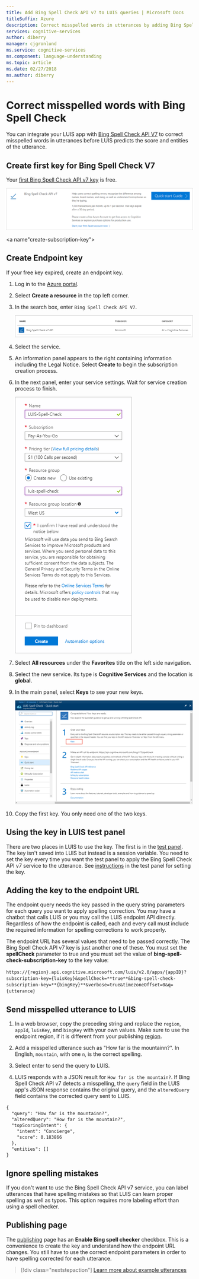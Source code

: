 ```yaml
---
title: Add Bing Spell Check API v7 to LUIS queries | Microsoft Docs
titleSuffix: Azure
description: Correct misspelled words in utterances by adding Bing Spell Check API V7 to LUIS endpoint queries.
services: cognitive-services
author: diberry
manager: cjgronlund
ms.service: cognitive-services
ms.component: language-understanding
ms.topic: article
ms.date: 02/27/2018
ms.author: diberry
---
```


# Correct misspelled words with Bing Spell Check

You can integrate your LUIS app with [Bing Spell Check API V7](https://azure.microsoft.com/services/cognitive-services/spell-check/) to correct misspelled words in utterances before LUIS predicts the score and entities of the utterance. 

## Create first key for Bing Spell Check V7
Your [first Bing Spell Check API v7 key](https://azure.microsoft.com/try/cognitive-services/?api=spellcheck-api) is free. 

![Create free key](./media/luis-tutorial-bing-spellcheck/free-key.png)

<a name"create-subscription-key"></a>
## Create Endpoint key
If your free key expired, create an endpoint key.

1. Log in to the [Azure portal](https://portal.azure.com). 

2. Select **Create a resource** in the top left corner.

3. In the search box, enter `Bing Spell Check API V7`.

    ![Search for Bing Spell Check API V7](./media/luis-tutorial-bing-spellcheck/portal-search.png)

4. Select the service. 

5. An information panel appears to the right containing information including the Legal Notice. Select **Create** to begin the subscription creation process. 

6. In the next panel, enter your service settings. Wait for service creation process to finish.

    ![Enter service settings](./media/luis-tutorial-bing-spellcheck/subscription-settings.png)

7. Select **All resources** under the **Favorites** title on the left side navigation.

8. Select the new service. Its type is **Cognitive Services** and the location is **global**. 

9. In the main panel, select **Keys** to see your new keys.

    ![Grab keys](./media/luis-tutorial-bing-spellcheck/grab-keys.png)

10. Copy the first key. You only need one of the two keys. 

## Using the key in LUIS test panel
There are two places in LUIS to use the key. The first is in the [test panel](luis-interactive-test.md#view-bing-spell-check-corrections-in-test-panel). The key isn't saved into LUIS but instead is a session variable. You need to set the key every time you want the test panel to apply the Bing Spell Check API v7 service to the utterance. See [instructions](luis-interactive-test.md#view-bing-spell-check-corrections-in-test-panel) in the test panel for setting the key.

## Adding the key to the endpoint URL
The endpoint query needs the key passed in the query string parameters for each query you want to apply spelling correction. You may have a chatbot that calls LUIS or you may call the LUIS endpoint API directly. Regardless of how the endpoint is called, each and every call must include the required information for spelling corrections to work properly.

The endpoint URL has several values that need to be passed correctly. The Bing Spell Check API v7 key is just another one of these. You must set the **spellCheck** parameter to true and you must set the value of **bing-spell-check-subscription-key** to the key value:

`https://{region}.api.cognitive.microsoft.com/luis/v2.0/apps/{appID}?subscription-key={luisKey}&spellCheck=**true**&bing-spell-check-subscription-key=**{bingKey}**&verbose=true&timezoneOffset=0&q={utterance}`

## Send misspelled utterance to LUIS
1. In a web browser, copy the preceding string and replace the `region`, `appId`, `luisKey`, and `bingKey` with your own values. Make sure to use the endpoint region, if it is different from your publishing [region](luis-reference-regions.md).

2. Add a misspelled utterance such as "How far is the mountainn?". In English, `mountain`, with one `n`, is the correct spelling. 

3. Select enter to send the query to LUIS.

4. LUIS responds with a JSON result for `How far is the mountain?`. If Bing Spell Check API v7 detects a misspelling, the `query` field in the LUIS app's JSON response contains the original query, and the `alteredQuery` field contains the corrected query sent to LUIS.

```
{
  "query": "How far is the mountainn?",
  "alteredQuery": "How far is the mountain?",
  "topScoringIntent": {
    "intent": "Concierge",
    "score": 0.183866
  },
  "entities": []
}
```

## Ignore spelling mistakes
If you don't want to use the Bing Spell Check API v7 service, you can label utterances that have spelling mistakes so that LUIS can learn proper spelling as well as typos. This option requires more labeling effort than using a spell checker.

## Publishing page
The [publishing](luis-how-to-publish-app.md) page has an **Enable Bing spell checker** checkbox. This is a convenience to create the key and understand how the endpoint URL changes. You still have to use the correct endpoint parameters in order to have spelling corrected for each utterance. 

> [!div class="nextstepaction"]
> [Learn more about example utterances](luis-how-to-add-example-utterances.md)
